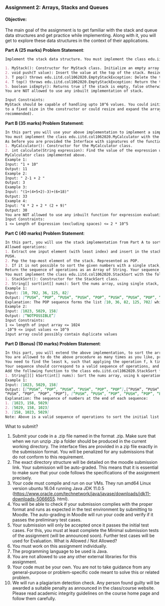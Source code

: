 ### Assignment 2: Arrays, Stacks and Queues

#### Objective:
The main goal of the assignment is to get familiar with the stack and queue data structures and
get practice while implementing. Along with it, you will get to explore these data structures in the
context of their applications.

**Part A (25 marks) Problem Statement**:
```markdown
Implement the stack data structure. You must implement the class edu.iitd.col1062020.MyStack<T> with the following methods. It must be a generic class (i.e. you can specify the data type while creating the object). You are being provided the Interface with signatures of the functions and you need to complete the code to implement the desired functionality.

1. MyStack(): Constructor for MyStack class. Initialize an empty array of type T.
2. void push(T value): Insert the value at the top of the stack. Resize if the internal array is full.
3. T pop() throws edu.iitd.col1062020.EmptyStackException: Delete the top element of the stack, and return it. If the stack is empty, you must throw the specified exception.
4. T top() throws edu.iitd.col1062020.EmptyStackException: Return the top element of the stack. If the stack is empty, you must throw the specified exception.
5. boolean isEmpty(): Returns true if the stack is empty, false otherwise.
You are NOT allowed to use any inbuilt implementation of stack.

Input Constraints:
MyStack should be capable of handling upto 10^6 values. You could initialize the internal array
to a fixed size in the constructor or could resize and expand the array when it is full (latter is
recommended).
```

**Part B (35 marks) Problem Statement**:
```markdown
In this part you will use your above implementation to implement a simple calculator. You will be given a String representing a valid arithmetic expression, and you will have to evaluate the expression and find the result. The expression String may contain open ( and closing parentheses ), the plus +, minus - or multiplication * sign, non-negative integers and empty spaces. You may assume that the given expression is always valid.
You must implement the class edu.iitd.col1062020.MyCalculator with the following methods.
As before you are provided the Interface with signatures of the functions and you need to complete the code.
1. MyCalculator(): Constructor for the MyCalculator class.
2. int calculate(String expression): Find the value of the expression using the
MyCalculator class implemented above.
Example 1:
Input: "1 + 10"
Output: 11
Example 2:
Input: " 2-1 + 2 "
Output: 3
Example 3:
Input: "(1+(4+5+2)-3)+(6+18)"
Output: 33
Example 4:
Input: "4 * 2 + 2 * (2 + 9)"
Output: 30
You are NOT allowed to use any inbuilt function for expression evaluation.
Input Constraints:
1 <= Length of Expression (excluding spaces) <= 2 * 10^5
```

**Part C (40 marks) Problem Statement**:
```markdown
In this part, you will use the stack implementation from Part A to sort a given array. You are given an array of integers and you have to sort it using a single stack A. You are allowed to only push elements from the given array of integers (treating it as a queue), and your sequence of pops should form a sorted sequence of the given array. You have to return the sequence of operations (described below) in order to sort the elements.
Allowed operations:
1. Extract one input element (with least index) and insert in the stack. Represented as
PUSH.
2. Pop the top-most element of the stack. Represented as POP.
3. If it is not possible to sort the given numbers with a single stack, then NOTPOSSIBLE.
Return the sequence of operations as an Array of String. Your sequence should correspond to a valid sequence of operations, and the pop sequence should form a sorted array of given numbers (in ascending order). Your number of PUSH and POP should be exactly equal to the length of the given array of numbers.
You must implement the class edu.iitd.col1062020.StackSort with the following methods. As before you are provided the Interface with signatures of the functions and you need to complete the code.
1. StackSort(): Constructor for the StackSort class.
2. String[] sort(int[] nums): Sort the nums array, using single stack, and return the sequence of operations.
Example 1:
Input: [10, 702, 36, 125, 82]
Output: [“PUSH”, “POP”, “PUSH”, “PUSH”, “POP”, “PUSH”, “PUSH”, “POP”, “POP”, “POP”]
Explanation: The POP sequence forms the list [10, 36, 82, 125, 702] which is sorted.
Example 2:
Input: [1023, 5029, 158]
Output: [“NOTPOSSIBLE”]
Input Constraints:
1 <= length of input array <= 1024
-10^9 <= input values <= 10^9
Input array could possibly contain duplicate values
```

**Part D (Bonus) (10 marks) Problem Statement**:
```markdown
In this part, you will extend the above implementation, to sort the array by repeatedly using the stack. Let us denote the operation applied in Part C by f, then on applying f to the input array of numbers, you get another array of numbers, on which you can reapply this f.
You are allowed to do the above procedure as many times as you like, provided it results in a sorted array at the end.
You need to find the least k, such that applying the operation f, k times leads to the sorted array. Return the sequence of operations as an Array of Array of String, with the outer Array of length k, the least number of operations in which you can sort the input array of given numbers.
Your sequence should correspond to a valid sequence of operations, and the sequence should form a sorted array of given numbers (in ascending order) at the end of the last operation.
Add the following function to the class edu.iitd.col1062020.StackSort for this purpose:
1. String[][] kSort(int[] nums): Sort the nums array, using k operations, and return the sequence of operations.
Example 1:
Input: [1023, 5029, 158]
Output: [[“PUSH”, “POP”, “PUSH”, “PUSH”, “POP”, “POP”],[“PUSH”, “PUSH”,
“PUSH”, “POP”, “POP”, “POP”], [“PUSH”, “PUSH”, “POP”, “PUSH”, “POP”, “POP”]]
Explanation: The sequence of numbers at the end of each sequence:
1. [1023, 158, 5029]
2. [5029, 158, 1023]
3. [158, 1023, 5029]
Note: Above is a valid sequence of operations to sort the initial list of numbers. However, it could be done with k < 3. Hence the given output will NOT be treated as a PASS, and you will have to do it with k < 3.
```

What to submit?
1. Submit your code in a .zip file named in the format <EntryNo>.zip. Make sure that when we run unzip <yourfile>.zip a folder <YourEntryNo> should be produced in the current working directory.
 The interface files are provided in a zip file exactly in the submission format. You will be penalized for any submissions that do not conform to this requirement. 
 2. The exact directory structure will be detailed on the moodle submission link. Your
submission will be auto-graded. This means that it is essential to make sure that your
code follows the specifications of the assignment precisely.
3. Your code must compile and run on our VMs. They run amd64 Linux version ubuntu
16.04 running Java JDK 11.0.5
(https://www.oracle.com/technetwork/java/javase/downloads/jdk11-downloads-5066655.
html).
4. You will be able to check if your submission complies with the proper format and runs as
expected in the test environment by submitting to Moodle. The auto-grading in Moodle
will run your code and verify if it passes the preliminary test cases.
5. Your submission will only be accepted once it passes the initial test cases. For this, you
must at least complete the Minimal submission tests of the assignment (will be
announced soon). Further test cases will be used for Evaluation.
What is Allowed / Not Allowed?
1. You must work on this assignment individually.
2. The programming language to be used is Java.
3. You are not allowed to use any other external libraries for this assignment.
4. Your code must be your own. You are not to take guidance from any general-purpose or
problem-specific code meant to solve this or related problem.
5. We will run a plagiarism detection check. Any person found guilty will be awarded a
suitable penalty as announced in the class/course website. Please read academic
integrity guidelines on the course home page and follow them carefully.

